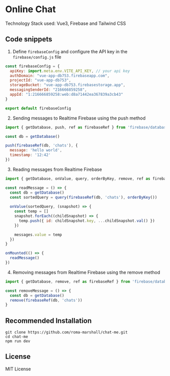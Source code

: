 # Online Chat

Technology Stack used: Vue3, Firebase and Tailwind CSS

## Code snippets

1. Define `firebaseConfig` and configure the API key in the `firebase/config.js` file

```javascript
const firebaseConfig = {
  apiKey: import.meta.env.VITE_API_KEY, // your api key
  authDomain: "vue-app-db753.firebaseapp.com",
  projectId: "vue-app-db753",
  storageBucket: "vue-app-db753.firebasestorage.app",
  messagingSenderId: "216666859258",
  appId: "1:216666859258:web:d8a71442ea367839a3cb43"
}

export default firebaseConfig
```

2. Sending messages to Realtime Firebase using the push method
```javascript
import { getDatabase, push, ref as firebaseRef } from 'firebase/database'

const db = getDatabase()

push(firebaseRef(db, 'chats'), {
  message: 'hello world',
  timestamp: '12:42'
})
```

3. Reading messages from Realtime Firebase
```javascript
import { getDatabase, onValue, query, orderByKey, remove, ref as firebaseRef } from 'firebase/database'

const readMessage = () => {
  const db = getDatabase()
  const sortedQuery = query(firebaseRef(db, 'chats'), orderByKey())
  
  onValue(sortedQuery, (snapshot) => {
    const temp = []
    snapshot.forEach((childSnapshot) => {
      temp.push({ id: childSnapshot.key, ...childSnapshot.val() })
    })

    messages.value = temp
  })
}

onMounted(() => {
  readMessage()
})
```

4. Removing messages from Realtime Firebase using the remove method
```javascript
import { getDatabase, remove, ref as firebaseRef } from 'firebase/database'

const removeMessage = () => {
  const db = getDatabase()
  remove(firebaseRef(db, 'chats'))
}
```

## Recommended Installation

```
git clone https://github.com/roma-marshall/chat-me.git
cd chat-me
npm run dev
```

## License

MIT License

